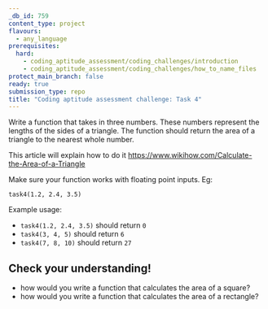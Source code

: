 ```yaml
---
_db_id: 759
content_type: project
flavours:
  - any_language
prerequisites:
  hard:
    - coding_aptitude_assessment/coding_challenges/introduction
    - coding_aptitude_assessment/coding_challenges/how_to_name_files
protect_main_branch: false
ready: true
submission_type: repo
title: "Coding aptitude assessment challenge: Task 4"
---
```


Write a function that takes in three numbers. These numbers represent the lengths of the sides of a triangle. The function should return the area of a triangle to the nearest whole number.

This article will explain how to do it https://www.wikihow.com/Calculate-the-Area-of-a-Triangle

Make sure your function works with floating point inputs. Eg:

```
task4(1.2, 2.4, 3.5)
```

Example usage:

- `task4(1.2, 2.4, 3.5)` should return `0`
- `task4(3, 4, 5)` should return `6`
- `task4(7, 8, 10)` should return `27`

## Check your understanding!

- how would you write a function that calculates the area of a square?
- how would you write a function that calculates the area of a rectangle?
